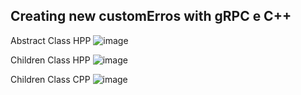 <h2>Creating new customErros with gRPC e C++</h2>

Abstract Class HPP
![image](https://github.com/user-attachments/assets/bed6b750-2c06-4065-bd2a-36136f681650)

Children Class HPP
![image](https://github.com/user-attachments/assets/6a03fb89-9a78-49f7-a0b2-f780d4217c06)

Children Class CPP
![image](https://github.com/user-attachments/assets/5546608a-938c-4544-a074-b5a829544b51)
